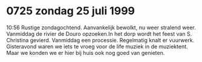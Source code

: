 # 0725 zondag 25 juli 1999
10:56	Rustige zondagochtend. Aanvankelijk bewolkt, nu weer stralend weer. Vanmiddag de rivier de Douro opzoeken.In het dorp wordt het feest van S. Christina gevierd. Vanmiddag een processie. Regelmatig knalt er vuurwerk. Gisteravond waren we iets te vroeg voor de life muziek in de muziektent. Maar we konden we er hier bij huis ook nog goed van genieten.